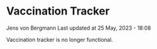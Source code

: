 Vaccination Tracker
================
Jens von Bergmann
Last updated at 25 May, 2023 - 18:08

Vaccination tracker is no longer functional.

